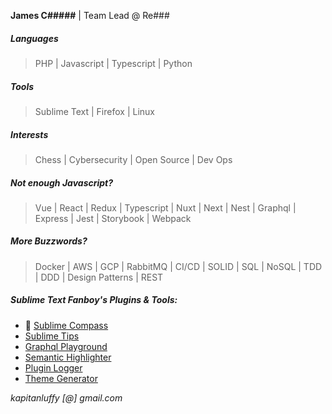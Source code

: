 __James C#####__ | Team Lead @ Re###

##### Languages
> PHP | Javascript | Typescript | Python

##### Tools
> Sublime Text | Firefox | Linux

##### Interests
> Chess | Cybersecurity | Open Source | Dev Ops

##### Not enough Javascript?
> Vue | React | Redux | Typescript | Nuxt | Next | Nest | Graphql | Express | Jest | Storybook | Webpack

##### More Buzzwords?
> Docker | AWS | GCP | RabbitMQ | CI/CD | SOLID | SQL | NoSQL | TDD | DDD | Design Patterns | REST

##### Sublime Text Fanboy's Plugins & Tools:
- 🧭 [Sublime Compass](https://github.com/kapitanluffy/sublime-tips)
- [Sublime Tips](https://github.com/kapitanluffy/sublime-tips)
- [Graphql Playground](https://github.com/kapitanluffy/sublime-graphql-playground)
- [Semantic Highlighter](https://github.com/kapitanluffy/sublime-semantic-highlighter)
- [Plugin Logger](https://github.com/kapitanluffy/sublime-plugin-logger)
- [Theme Generator](https://github.com/kapitanluffy/sublime-theme-generator)


*kapitanluffy [@] gmail.com*
